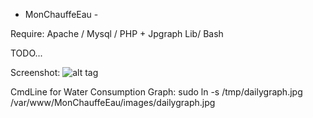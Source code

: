 - MonChauffeEau -

Require: Apache / Mysql / PHP + Jpgraph Lib/ Bash

TODO...

Screenshot:
![alt tag](https://raw.github.com/philmadomo/MonChauffeEau/master/ScMonChauff.png)

CmdLine for Water Consumption Graph:
sudo ln -s /tmp/dailygraph.jpg /var/www/MonChauffeEau/images/dailygraph.jpg

